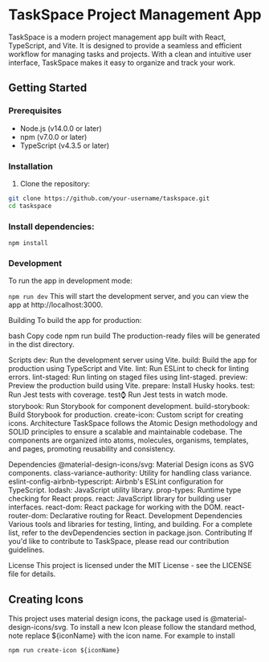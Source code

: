 # TaskSpace Project Management App

TaskSpace is a modern project management app built with React, TypeScript, and Vite. It is designed to provide a seamless and efficient workflow for managing tasks and projects. With a clean and intuitive user interface, TaskSpace makes it easy to organize and track your work.

## Getting Started

### Prerequisites

- Node.js (v14.0.0 or later)
- npm (v7.0.0 or later)
- TypeScript (v4.3.5 or later)

### Installation

1. Clone the repository:

```bash
git clone https://github.com/your-username/taskspace.git
cd taskspace
```

### Install dependencies:
```npm install```

### Development
To run the app in development mode:

```npm run dev```
This will start the development server, and you can view the app at http://localhost:3000.

Building
To build the app for production:

bash
Copy code
npm run build
The production-ready files will be generated in the dist directory.

Scripts
dev: Run the development server using Vite.
build: Build the app for production using TypeScript and Vite.
lint: Run ESLint to check for linting errors.
lint-staged: Run linting on staged files using lint-staged.
preview: Preview the production build using Vite.
prepare: Install Husky hooks.
test: Run Jest tests with coverage.
test:watch: Run Jest tests in watch mode.
storybook: Run Storybook for component development.
build-storybook: Build Storybook for production.
create-icon: Custom script for creating icons.
Architecture
TaskSpace follows the Atomic Design methodology and SOLID principles to ensure a scalable and maintainable codebase. The components are organized into atoms, molecules, organisms, templates, and pages, promoting reusability and consistency.

Dependencies
@material-design-icons/svg: Material Design icons as SVG components.
class-variance-authority: Utility for handling class variance.
eslint-config-airbnb-typescript: Airbnb's ESLint configuration for TypeScript.
lodash: JavaScript utility library.
prop-types: Runtime type checking for React props.
react: JavaScript library for building user interfaces.
react-dom: React package for working with the DOM.
react-router-dom: Declarative routing for React.
Development Dependencies
Various tools and libraries for testing, linting, and building.
For a complete list, refer to the devDependencies section in package.json.
Contributing
If you'd like to contribute to TaskSpace, please read our contribution guidelines.

License
This project is licensed under the MIT License - see the LICENSE file for details.


## Creating Icons
This project uses material design icons, the package used is @material-design-icons/svg.
To install a new Icon please follow the standard method, note replace ${iconName} with the icon name.
For example to install 

```
npm run create-icon ${iconName}
```

